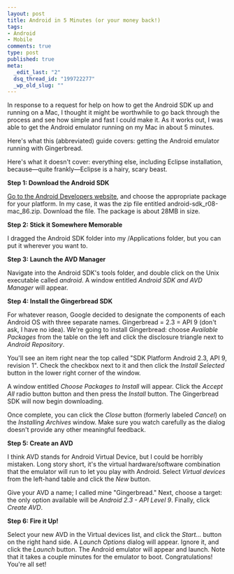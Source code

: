 ```yaml
--- 
layout: post
title: Android in 5 Minutes (or your money back!)
tags: 
- Android
- Mobile
comments: true
type: post
published: true
meta: 
  _edit_last: "2"
  dsq_thread_id: "199722277"
  _wp_old_slug: ""
---
```

In response to a request for help on how to get the Android SDK up and running on a Mac, I thought it might be worthwhile to go back through the process and see how simple and fast I could make it. As it works out, I was able to get the Android emulator running on my Mac in about 5 minutes.

Here's what this (abbreviated) guide covers: getting the Android emulator running with Gingerbread.

Here's what it doesn't cover: everything else, including Eclipse installation, because—quite frankly—Eclipse is a hairy, scary beast.

<strong>Step 1: Download the Android SDK</strong>

<a href="http://developer.android.com/sdk">Go to the Android Developers website</a>, and choose the appropriate package for your platform. In my case, it was the zip file entitled android-sdk_r08-mac_86.zip. Download the file. The package is about 28MB in size.

<strong>Step 2: Stick it Somewhere Memorable</strong>

I dragged the Android SDK folder into my /Applications folder, but you can put it wherever you want to.

<strong>Step 3: Launch the AVD Manager</strong>

Navigate into the Android SDK's tools folder, and double click on the Unix executable called <em>android</em>. A window entitled <em>Android SDK and AVD Manager</em> will appear.

<strong>Step 4: Install the Gingerbread SDK</strong>

For whatever reason, Google decided to designate the components of each Android OS with three separate names. Gingerbread = 2.3 = API 9 (don't ask, I have no idea). We're going to install Gingerbread: choose <em>Available Packages</em> from the table on the left and click the disclosure triangle next to <em>Android Repository</em>.

You'll see an item right near the top called "SDK Platform Android 2.3, API 9, revision 1". Check the checkbox next to it and then click the <em>Install Selected</em> button in the lower right corner of the window.

A window entitled <em>Choose Packages to Install</em> will appear. Click the <em>Accept All</em> radio button button and then press the <em>Install</em> button. The Gingerbread SDK will now begin downloading.

Once complete, you can click the <em>Close</em> button (formerly labeled <em>Cancel</em>) on the <em>Installing Archives</em> window. Make sure you watch carefully as the dialog doesn't provide any other meaningful feedback.

<strong>Step 5: Create an AVD</strong>

I think AVD stands for Android Virtual Device, but I could be horribly mistaken. Long story short, it's the virtual hardware/software combination that the emulator will run to let you play with Android. Select <em>Virtual devices</em> from the left-hand table and click the <em>New</em> button.

Give your AVD a name; I called mine "Gingerbread." Next, choose a target: the only option available will be <em>Android 2.3 - API Level 9</em>. Finally, click <em>Create AVD</em>.

<strong>Step 6: Fire it Up!</strong>

Select your new AVD in the Virtual devices list, and click the <em>Start...</em> button on the right hand side. A <em>Launch Options</em> dialog will appear. Ignore it, and click the <em>Launch</em> button. The Android emulator will appear and launch. Note that it takes a couple minutes for the emulator to boot. Congratulations! You're all set!
